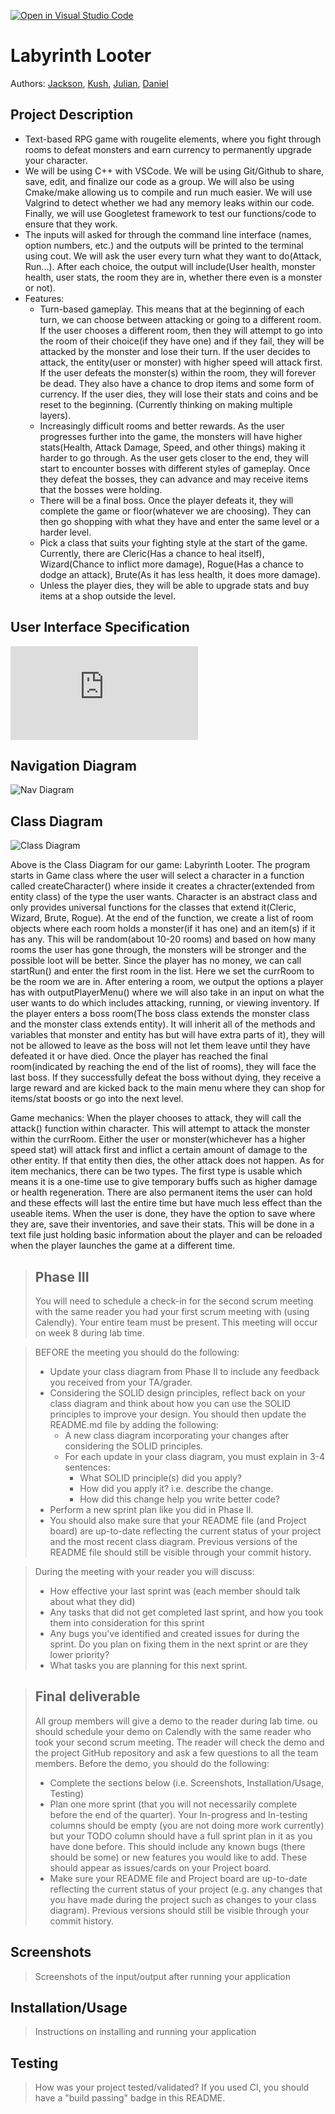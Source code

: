[![Open in Visual Studio Code](https://classroom.github.com/assets/open-in-vscode-718a45dd9cf7e7f842a935f5ebbe5719a5e09af4491e668f4dbf3b35d5cca122.svg)](https://classroom.github.com/online_ide?assignment_repo_id=10950862&assignment_repo_type=AssignmentRepo)
# Labyrinth Looter
 
 Authors: 
 [Jackson](https://github.com/JMarolt), 
 [Kush](https://github.com/KushKM), 
 [Julian](https://github.com/jgonz671), 
 [Daniel](https://github.com/drodr211)
 
## Project Description
* Text-based RPG game with rougelite elements, where you fight through rooms to defeat monsters and earn currency to permanently upgrade your character.
* We will be using C++ with VSCode. We will be using Git/Github to share, save, edit, and finalize our code as a group. We will also be using Cmake/make allowing us to compile and run much easier. We will use Valgrind to detect whether we had any memory leaks within our code. Finally, we will use Googletest framework to test our functions/code to ensure that they work.
* The inputs will asked for through the command line interface (names, option numbers, etc.) and the outputs will be printed to the terminal using cout. We will ask the user every turn what they want to do(Attack, Run...). After each choice, the output will include(User health, monster health, user stats, the room they are in, whether there even is a monster or not). 
* Features:
  * Turn-based gameplay. This means that at the beginning of each turn, we can choose between attacking or going to a different room. If the user chooses a different room, then they will attempt to go into the room of their choice(if they have one) and if they fail, they will be attacked by the monster and lose their turn. If the user decides to attack, the entity(user or monster) with higher speed will attack first. If the user defeats the monster(s) within the room, they will forever be dead. They also have a chance to drop items and some form of currency. If the user dies, they will lose their stats and coins and be reset to the beginning. (Currently thinking on making multiple layers).
  * Increasingly difficult rooms and better rewards. As the user progresses further into the game, the monsters will have higher stats(Health, Attack Damage, Speed, and other things) making it harder to go through. As the user gets closer to the end, they will start to encounter bosses with different styles of gameplay. Once they defeat the bosses, they can advance and may receive items that the bosses were holding.
  * There will be a final boss. Once the player defeats it, they will complete the game or floor(whatever we are choosing). They can then go shopping with what they have and enter the same level or a harder level.
  * Pick a class that suits your fighting style at the start of the game. Currently, there are Cleric(Has a chance to heal itself), Wizard(Chance to inflict more damage), Rogue(Has a chance to dodge an attack), Brute(As it has less health, it does more damage).
  * Unless the player dies, they will be able to upgrade stats and buy items at a shop outside the level.
 

## User Interface Specification
![User Interface Specification](https://github.com/cs100/final-project-jmaro005-drodr211-kmoma001-jgonz671/blob/master/docs/screen.pdf)

## Navigation Diagram
![Nav Diagram](https://github.com/cs100/final-project-jmaro005-drodr211-kmoma001-jgonz671/blob/master/docs/navdiagram.png)

## Class Diagram
![Class Diagram](https://github.com/cs100/final-project-jmaro005-drodr211-kmoma001-jgonz671/blob/master/docs/umldiagram.drawio.png)

Above is the Class Diagram for our game: Labyrinth Looter. The program starts in Game class where the user will select a character in a function called createCharacter() where inside it creates a chracter(extended from entity class) of the type the user wants. Character is an abstract class and only provides universal functions for the classes that extend it(Cleric, Wizard, Brute, Rogue). At the end of the function, we create a list of room objects where each room holds a monster(if it has one) and an item(s) if it has any. This will be random(about 10-20 rooms) and based on how many rooms the user has gone through, the monsters will be stronger and the possible loot will be better. Since the player has no money, we can call startRun() and enter the first room in the list. Here we set the currRoom to be the room we are in. After entering a room, we output the options a player has with outputPlayerMenu() where we will also take in an input on what the user wants to do which includes attacking, running, or viewing inventory. If the player enters a boss room(The boss class extends the monster class and the monster class extends entity). It will inherit all of the methods and variables that monster and entity has but will have extra parts of it), they will not be allowed to leave as the boss will not let them leave until they have defeated it or have died. Once the player has reached the final room(indicated by reaching the end of the list of rooms), they will face the last boss. If they successfully defeat the boss without dying, they receive a large reward and are kicked back to the main menu where they can shop for items/stat boosts or go into the next level.

Game mechanics: When the player chooses to attack, they will call the attack() function within character. This will attempt to attack the monster within the currRoom. Either the user or monster(whichever has a higher speed stat) will attack first and inflict a certain amount of damage to the other entity. If that entity then dies, the other attack does not happen. As for item mechanics, there can be two types. The first type is usable which means it is a one-time use to give temporary buffs such as higher damage or health regeneration. There are also permanent items the user can hold and these effects will last the entire time but have much less effect than the useable items. When the user is done, they have the option to save where they are, save their inventories, and save their stats. This will be done in a text file just holding basic information about the player and can be reloaded when the player launches the game at a different time.
 
 > ## Phase III
 > You will need to schedule a check-in for the second scrum meeting with the same reader you had your first scrum meeting with (using Calendly). Your entire team must be present. This meeting will occur on week 8 during lab time.
 
 > BEFORE the meeting you should do the following:
 > * Update your class diagram from Phase II to include any feedback you received from your TA/grader.
 > * Considering the SOLID design principles, reflect back on your class diagram and think about how you can use the SOLID principles to improve your design. You should then update the README.md file by adding the following:
 >   * A new class diagram incorporating your changes after considering the SOLID principles.
 >   * For each update in your class diagram, you must explain in 3-4 sentences:
 >     * What SOLID principle(s) did you apply?
 >     * How did you apply it? i.e. describe the change.
 >     * How did this change help you write better code?
 > * Perform a new sprint plan like you did in Phase II.
 > * You should also make sure that your README file (and Project board) are up-to-date reflecting the current status of your project and the most recent class diagram. Previous versions of the README file should still be visible through your commit history.
 
> During the meeting with your reader you will discuss: 
 > * How effective your last sprint was (each member should talk about what they did)
 > * Any tasks that did not get completed last sprint, and how you took them into consideration for this sprint
 > * Any bugs you've identified and created issues for during the sprint. Do you plan on fixing them in the next sprint or are they lower priority?
 > * What tasks you are planning for this next sprint.

 
 > ## Final deliverable
 > All group members will give a demo to the reader during lab time. ou should schedule your demo on Calendly with the same reader who took your second scrum meeting. The reader will check the demo and the project GitHub repository and ask a few questions to all the team members. 
 > Before the demo, you should do the following:
 > * Complete the sections below (i.e. Screenshots, Installation/Usage, Testing)
 > * Plan one more sprint (that you will not necessarily complete before the end of the quarter). Your In-progress and In-testing columns should be empty (you are not doing more work currently) but your TODO column should have a full sprint plan in it as you have done before. This should include any known bugs (there should be some) or new features you would like to add. These should appear as issues/cards on your Project board.
 > * Make sure your README file and Project board are up-to-date reflecting the current status of your project (e.g. any changes that you have made during the project such as changes to your class diagram). Previous versions should still be visible through your commit history. 
 
 ## Screenshots
 > Screenshots of the input/output after running your application
 ## Installation/Usage
 > Instructions on installing and running your application
 ## Testing
 > How was your project tested/validated? If you used CI, you should have a "build passing" badge in this README.
 
